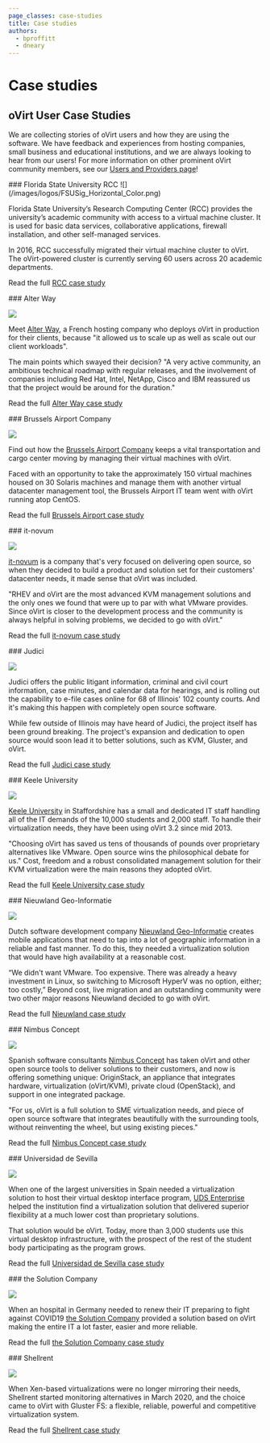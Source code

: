 ```yaml
---
page_classes: case-studies
title: Case studies
authors:
  - bproffitt
  - dneary
---
```


# Case studies

## oVirt User Case Studies

We are collecting stories of oVirt users and how they are using the software. We have feedback and experiences from hosting companies, small business and educational institutions, and we are always looking to hear from our users! For more information on other prominent oVirt community members, see our [Users and Providers page](/community/user-stories/users-and-providers.html)!

<div class="case-studies">
<div class="case-study">
### Florida State University RCC
![](/images/logos/FSUSig_Horizontal_Color.png)

Florida State University’s Research Computing Center (RCC) provides the university’s academic community with access to a virtual machine cluster. It is used for basic data services, collaborative applications, firewall installation, and other self-managed services.

In 2016, RCC successfully migrated their virtual machine cluster to oVirt. The oVirt-powered cluster is currently serving 60 users across 20 academic departments.

Read the full [RCC case study](/community/user-stories/RCC-case-study.html)

</div>
<div class="case-study">
### Alter Way

![](/images/logos/AlterWay.png)

Meet [Alter Way](/community/user-stories/alter-way-case-study.html), a French hosting company who deploys oVirt in production for their clients, because "it allowed us to scale up as well as scale out our client workloads".

The main points which swayed their decision? "A very active community, an ambitious technical roadmap with regular releases, and the involvement of companies including Red Hat, Intel, NetApp, Cisco and IBM reassured us that the project would be around for the duration."

Read the full [Alter Way case study](/community/user-stories/alter-way-case-study.html)

</div>
<div class="case-study">
### Brussels Airport Company

![](/images/logos/BrusselsAirport.svg)

Find out how the [Brussels Airport Company](/community/user-stories/brussels-airport-case-study.html) keeps a vital transportation and cargo center moving by managing their virtual machines with oVirt.

Faced with an opportunity to take the approximately 150 virtual machines housed on 30 Solaris machines and manage them with another virtual datacenter management tool, the Brussels Airport IT team went with oVirt running atop CentOS.

Read the full [Brussels Airport case study](/community/user-stories/brussels-airport-case-study.html)

</div>
<div class="case-study">
### it-novum

![](/images/logos/It-novum.png)

[it-novum](/community/user-stories/it-novum-case-study.html) is a company that's very focused on delivering open source, so when they decided to build a product and solution set for their customers' datacenter needs, it made sense that oVirt was included.

"RHEV and oVirt are the most advanced KVM management solutions and the only ones we found that were up to par with what VMware provides. Since oVirt is closer to the development process and the community is always helpful in solving problems, we decided to go with oVirt."

Read the full [it-novum case study](/community/user-stories/it-novum-case-study.html)

</div>
<div class="case-study">
### Judici

![](/images/logos/Judici.png)

Judici offers the public litigant information, criminal and civil court information, case minutes, and calendar data for hearings, and is rolling out the capability to e-file cases online for 68 of Illinois' 102 county courts. And it's making this happen with completely open source software.

While few outside of Illinois may have heard of Judici, the project itself has been ground breaking. The project's expansion and dedication to open source would soon lead it to better solutions, such as KVM, Gluster, and oVirt.

Read the full [Judici case study](/community/user-stories/judici-case-study.html)

</div>
<div class="case-study">
### Keele University

![](/images/logos/Keele.svg)

[Keele University](/community/user-stories/keele-university-case-study.html) in Staffordshire has a small and dedicated IT staff handling all of the IT demands of the 10,000 students and 2,000 staff. To handle their virtualization needs, they have been using oVirt 3.2 since mid 2013.

"Choosing oVirt has saved us tens of thousands of pounds over proprietary alternatives like VMware. Open source wins the philosophical debate for us." Cost, freedom and a robust consolidated management solution for their KVM virtualization were the main reasons they adopted oVirt.

Read the full [Keele University case study](/community/user-stories/keele-university-case-study.html)

</div>
<div class="case-study">
### Nieuwland Geo-Informatie

![](/images/logos/Nwld.png)

Dutch software development company [Nieuwland Geo-Informatie](/community/user-stories/nieuwland-case-study.html) creates mobile applications that need to tap into a lot of geographic information in a reliable and fast manner. To do this, they needed a virtualization solution that would have high availability at a reasonable cost.

“We didn't want VMware. Too expensive. There was already a heavy investment in Linux, so switching to Microsoft HyperV was no option, either; too costly,” Beyond cost, live migration and an outstanding community were two other major reasons Nieuwland decided to go with oVirt.

Read the full [Nieuwland case study](/community/user-stories/nieuwland-case-study.html)

</div>
<div class="case-study">
### Nimbus Concept

![](/images/logos/Nimbus.png)

Spanish software consultants [Nimbus Concept](/community/user-stories/nimbus-concept-case-study.html) has taken oVirt and other open source tools to deliver solutions to their customers, and now is offering something unique: OriginStack, an appliance that integrates hardware, virtualization (oVirt/KVM), private cloud (OpenStack), and support in one integrated package.

"For us, oVirt is a full solution to SME virtualization needs, and piece of open source software that integrates beautifully with the surrounding tools, without reinventing the wheel, but using existing pieces."

Read the full [Nimbus Concept case study](/community/user-stories/nimbus-concept-case-study.html)

</div>
<div class="case-study">
### Universidad de Sevilla

![](/images/logos/Sevilla.png)

When one of the largest universities in Spain needed a virtualization solution to host their virtual desktop interface program, [UDS Enterprise](https://www.udsenterprise.com/) helped the institution find a virtualization solution that delivered superior flexibility at a much lower cost than proprietary solutions.

That solution would be oVirt. Today, more than 3,000 students use this virtual desktop infrastructure, with the prospect of the rest of the student body participating as the program grows.

Read the full [Universidad de Sevilla case study](/community/user-stories/universidad-de-sevilla-case-study.html)

</div>

<div class="case-study">
### the Solution Company

![](/images/logos/theSolutionCompany.png)

When an hospital in Germany needed to renew their IT preparing to fight against COVID19 [the Solution Company](https://www.the-solution-company.com/en/home)
provided a solution based on oVirt making the entire IT a lot faster, easier and more reliable.


Read the full [the Solution Company case study](/community/user-stories/the-solution-company.html)
</div>

<div class="case-study">
### Shellrent

![](/images/logos/shellrent.png)

When Xen-based virtualizations were no longer mirroring their needs, Shellrent started monitoring alternatives in March 2020, and the choice came to oVirt with Gluster FS:
a flexible, reliable, powerful and competitive virtualization system.

Read the full [Shellrent case study](/community/user-stories/shellrent.html)
</div>